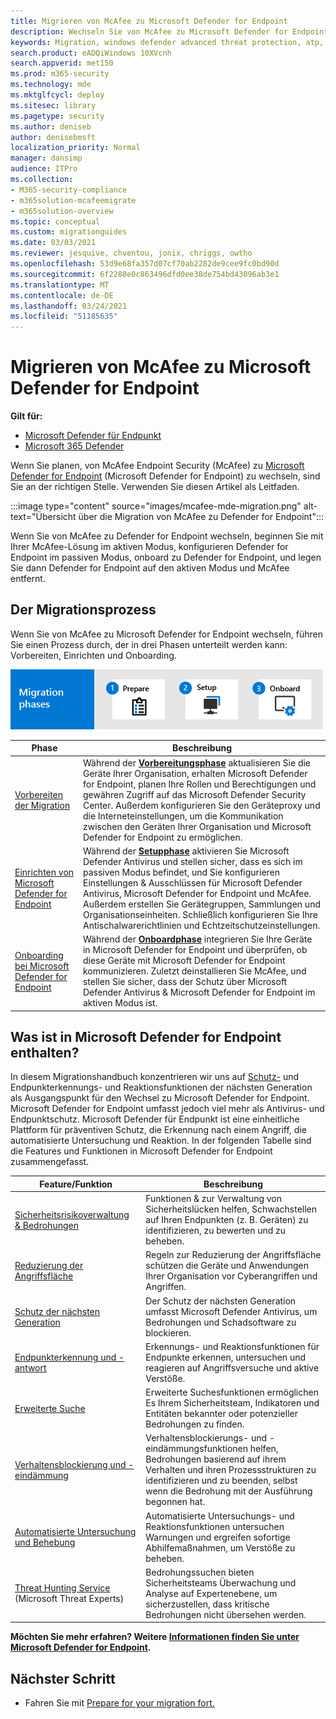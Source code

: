 ```yaml
---
title: Migrieren von McAfee zu Microsoft Defender for Endpoint
description: Wechseln Sie von McAfee zu Microsoft Defender for Endpoint. In diesem Artikel finden Sie eine Übersicht.
keywords: Migration, windows defender advanced threat protection, atp, edr
search.product: eADQiWindows 10XVcnh
search.appverid: met150
ms.prod: m365-security
ms.technology: mde
ms.mktglfcycl: deploy
ms.sitesec: library
ms.pagetype: security
ms.author: deniseb
author: denisebmsft
localization_priority: Normal
manager: dansimp
audience: ITPro
ms.collection:
- M365-security-compliance
- m365solution-mcafeemigrate
- m365solution-overview
ms.topic: conceptual
ms.custom: migrationguides
ms.date: 03/03/2021
ms.reviewer: jesquive, chventou, jonix, chriggs, owtho
ms.openlocfilehash: 53d9e68fa357d07cf70ab2282de9cee9fc0bd90d
ms.sourcegitcommit: 6f2288e0c863496dfd0ee38de754bd43096ab3e1
ms.translationtype: MT
ms.contentlocale: de-DE
ms.lasthandoff: 03/24/2021
ms.locfileid: "51185635"
---
```

# <a name="migrate-from-mcafee-to-microsoft-defender-for-endpoint"></a>Migrieren von McAfee zu Microsoft Defender for Endpoint

**Gilt für:**
- [Microsoft Defender für Endpunkt](https://go.microsoft.com/fwlink/p/?linkid=2154037)
- [Microsoft 365 Defender](https://go.microsoft.com/fwlink/?linkid=2118804)

Wenn Sie planen, von McAfee Endpoint Security (McAfee) zu [Microsoft Defender for Endpoint](https://docs.microsoft.com/windows/security/threat-protection) (Microsoft Defender for Endpoint) zu wechseln, sind Sie an der richtigen Stelle. Verwenden Sie diesen Artikel als Leitfaden.


:::image type="content" source="images/mcafee-mde-migration.png" alt-text="Übersicht über die Migration von McAfee zu Defender for Endpoint":::

Wenn Sie von McAfee zu Defender for Endpoint wechseln, beginnen Sie mit Ihrer McAfee-Lösung im aktiven Modus, konfigurieren Defender for Endpoint im passiven Modus, onboard zu Defender for Endpoint, und legen Sie dann Defender for Endpoint auf den aktiven Modus und McAfee entfernt.

## <a name="the-migration-process"></a>Der Migrationsprozess

Wenn Sie von McAfee zu Microsoft Defender for Endpoint wechseln, führen Sie einen Prozess durch, der in drei Phasen unterteilt werden kann: Vorbereiten, Einrichten und Onboarding. 

![Migrationsphasen – Vorbereiten des Setups onboard](images/phase-diagrams/migration-phases.png)

|Phase |Beschreibung |
|--|--|
|[Vorbereiten der Migration](mcafee-to-microsoft-defender-prepare.md) |Während der [**Vorbereitungsphase**](mcafee-to-microsoft-defender-prepare.md) aktualisieren Sie die Geräte Ihrer Organisation, erhalten Microsoft Defender for Endpoint, planen Ihre Rollen und Berechtigungen und gewähren Zugriff auf das Microsoft Defender Security Center. Außerdem konfigurieren Sie den Geräteproxy und die Interneteinstellungen, um die Kommunikation zwischen den Geräten Ihrer Organisation und Microsoft Defender for Endpoint zu ermöglichen. |
|[Einrichten von Microsoft Defender for Endpoint](mcafee-to-microsoft-defender-setup.md) |Während der [**Setupphase**](mcafee-to-microsoft-defender-setup.md) aktivieren Sie Microsoft Defender Antivirus und stellen sicher, dass es sich im passiven Modus befindet, und Sie konfigurieren Einstellungen & Ausschlüssen für Microsoft Defender Antivirus, Microsoft Defender for Endpoint und McAfee. Außerdem erstellen Sie Gerätegruppen, Sammlungen und Organisationseinheiten. Schließlich konfigurieren Sie Ihre Antischalwarerichtlinien und Echtzeitschutzeinstellungen.|
|[Onboarding bei Microsoft Defender for Endpoint](mcafee-to-microsoft-defender-onboard.md) |Während der [**Onboardphase**](mcafee-to-microsoft-defender-onboard.md) integrieren Sie Ihre Geräte in Microsoft Defender for Endpoint und überprüfen, ob diese Geräte mit Microsoft Defender for Endpoint kommunizieren. Zuletzt deinstallieren Sie McAfee, und stellen Sie sicher, dass der Schutz über Microsoft Defender Antivirus & Microsoft Defender for Endpoint im aktiven Modus ist. |

## <a name="whats-included-in-microsoft-defender-for-endpoint"></a>Was ist in Microsoft Defender for Endpoint enthalten?

In diesem Migrationshandbuch konzentrieren wir uns [](https://docs.microsoft.com/microsoft-365/security/defender-endpoint/overview-endpoint-detection-response) auf [Schutz-](https://docs.microsoft.com/windows/security/threat-protection/microsoft-defender-antivirus/microsoft-defender-antivirus-in-windows-10) und Endpunkterkennungs- und Reaktionsfunktionen der nächsten Generation als Ausgangspunkt für den Wechsel zu Microsoft Defender for Endpoint. Microsoft Defender for Endpoint umfasst jedoch viel mehr als Antivirus- und Endpunktschutz. Microsoft Defender für Endpunkt ist eine einheitliche Plattform für präventiven Schutz, die Erkennung nach einem Angriff, die automatisierte Untersuchung und Reaktion. In der folgenden Tabelle sind die Features und Funktionen in Microsoft Defender for Endpoint zusammengefasst. 

| Feature/Funktion | Beschreibung |
|---|---|
| [Sicherheitsrisikoverwaltung & Bedrohungen](https://docs.microsoft.com/microsoft-365/security/defender-endpoint/next-gen-threat-and-vuln-mgt) | Funktionen & zur Verwaltung von Sicherheitslücken helfen, Schwachstellen auf Ihren Endpunkten (z. B. Geräten) zu identifizieren, zu bewerten und zu beheben. |
| [Reduzierung der Angriffsfläche](https://docs.microsoft.com/microsoft-365/security/defender-endpoint/overview-attack-surface-reduction) | Regeln zur Reduzierung der Angriffsfläche schützen die Geräte und Anwendungen Ihrer Organisation vor Cyberangriffen und Angriffen. |
| [Schutz der nächsten Generation](https://docs.microsoft.com/windows/security/threat-protection/windows-defender-antivirus/windows-defender-antivirus-in-windows-10) | Der Schutz der nächsten Generation umfasst Microsoft Defender Antivirus, um Bedrohungen und Schadsoftware zu blockieren. |
| [Endpunkterkennung und -antwort](https://docs.microsoft.com/microsoft-365/security/defender-endpoint/overview-endpoint-detection-response) | Erkennungs- und Reaktionsfunktionen für Endpunkte erkennen, untersuchen und reagieren auf Angriffsversuche und aktive Verstöße.  |
| [Erweiterte Suche](advanced-hunting-overview.md) | Erweiterte Suchesfunktionen ermöglichen Es Ihrem Sicherheitsteam, Indikatoren und Entitäten bekannter oder potenzieller Bedrohungen zu finden. |
| [Verhaltensblockierung und -eindämmung](https://docs.microsoft.com/microsoft-365/security/defender-endpoint/behavioral-blocking-containment) | Verhaltensblockierungs- und -eindämmungsfunktionen helfen, Bedrohungen basierend auf ihrem Verhalten und ihren Prozessstrukturen zu identifizieren und zu beenden, selbst wenn die Bedrohung mit der Ausführung begonnen hat. |
| [Automatisierte Untersuchung und Behebung](https://docs.microsoft.com/microsoft-365/security/defender-endpoint/automated-investigations) | Automatisierte Untersuchungs- und Reaktionsfunktionen untersuchen Warnungen und ergreifen sofortige Abhilfemaßnahmen, um Verstöße zu beheben. |
| [Threat Hunting Service](https://docs.microsoft.com/microsoft-365/security/defender-endpoint/microsoft-threat-experts) (Microsoft Threat Experts) | Bedrohungssuchen bieten Sicherheitsteams Überwachung und Analyse auf Expertenebene, um sicherzustellen, dass kritische Bedrohungen nicht übersehen werden. |

**Möchten Sie mehr erfahren? Weitere [Informationen finden Sie unter Microsoft Defender for Endpoint](https://docs.microsoft.com/windows/security/threat-protection).**

## <a name="next-step"></a>Nächster Schritt

- Fahren Sie mit [Prepare for your migration fort.](mcafee-to-microsoft-defender-prepare.md)
